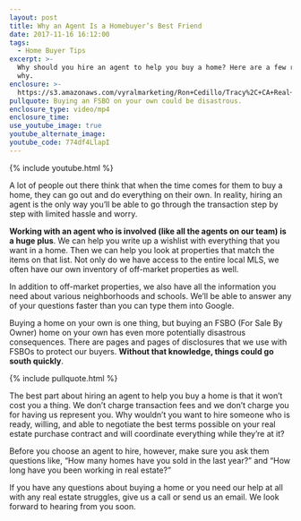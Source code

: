 ```yaml
---
layout: post
title: Why an Agent Is a Homebuyer’s Best Friend
date: 2017-11-16 16:12:00
tags:
  - Home Buyer Tips
excerpt: >-
  Why should you hire an agent to help you buy a home? Here are a few reasons
  why.
enclosure: >-
  https://s3.amazonaws.com/vyralmarketing/Ron+Cedillo/Tracy%2C+CA+Real+Estate+Using+an+Agent+While+Purchasing.mp4
pullquote: Buying an FSBO on your own could be disastrous.
enclosure_type: video/mp4
enclosure_time:
use_youtube_image: true
youtube_alternate_image:
youtube_code: 774df4LlapI
---
```



{% include youtube.html %}

A lot of people out there think that when the time comes for them to buy a home, they can go out and do everything on their own. In reality, hiring an agent is the only way you’ll be able to go through the transaction step by step with limited hassle and worry.

**Working with an agent who is involved (like all the agents on our team) is a huge plus**. We can help you write up a wishlist with everything that you want in a home. Then we can help you look at properties that match the items on that list. Not only do we have access to the entire local MLS, we often have our own inventory of off-market properties as well.

In addition to off-market properties, we also have all the information you need about various neighborhoods and schools. We’ll be able to answer any of your questions faster than you can type them into Google.

Buying a home on your own is one thing, but buying an FSBO (For Sale By Owner) home on your own has even more potentially disastrous consequences. There are pages and pages of disclosures that we use with FSBOs to protect our buyers. **Without that knowledge, things could go south quickly**.

{% include pullquote.html %}

The best part about hiring an agent to help you buy a home is that it won’t cost you a thing. We don’t charge transaction fees and we don’t charge you for having us represent you. Why wouldn’t you want to hire someone who is ready, willing, and able to negotiate the best terms possible on your real estate purchase contract and will coordinate everything while they’re at it?

Before you choose an agent to hire, however, make sure you ask them questions like, “How many homes have you sold in the last year?” and “How long have you been working in real estate?”

If you have any questions about buying a home or you need our help at all with any real estate struggles, give us a call or send us an email. We look forward to hearing from you soon.
